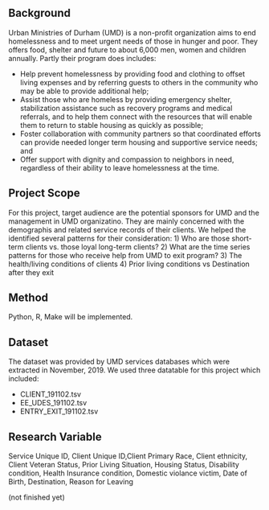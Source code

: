 ## Background

Urban Ministries of Durham (UMD) is
a non-profit organization aims to end homelessness and to meet urgent needs of those in hunger and poor.
They offers food, shelter and future to about 6,000 men, women and children annually. Partly their program does includes:
* Help prevent homelessness by providing food and clothing to offset living expenses and by referring guests to others in the community who may be able to provide additional help;
* Assist those who are homeless by providing emergency shelter, stabilization assistance such as recovery programs and medical referrals, and  to help them connect with the resources that will enable them to return to stable housing as quickly as possible;
* Foster collaboration with community partners so that coordinated efforts can provide needed  longer term housing and supportive service needs; and
* Offer support with dignity and compassion to neighbors in need, regardless of their ability to leave homelessness at the time.

## Project Scope

For this project, target audience are the potential sponsors for UMD and the management in UMD organizatino. They are mainly concerned with the demographis and related service records of their clients. We helped the identified several patterns for their consideration: 1) Who are those short-term clients vs. those loyal long-term clients? 2) What are the time series patterns for those who receive help from UMD to exit program? 3) The health/living conditions of clients 4) Prior living conditions vs Destination after they exit

## Method

Python, R, Make will be implemented. 

## Dataset

The dataset was provided by UMD services databases which were extracted in November, 2019. We used three datatable for this project which included:
* CLIENT_191102.tsv 
* EE_UDES_191102.tsv 
* ENTRY_EXIT_191102.tsv 

## Research Variable

Service Unique ID, Client Unique ID,Client Primary Race, Client ethnicity, Client Veteran Status, Prior Living Situation, Housing Status, Disability condition, Health Insurance condition, Domestic violance victim, Date of Birth, Destination, Reason for Leaving

(not finished yet)
